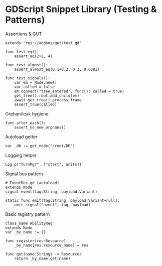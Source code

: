 # GDScript Snippet Library (Testing & Patterns)

Assertions & GUT
```gdscript
extends "res://addons/gut/test.gd"

func test_eq():
	assert_eq(2+2, 4)

func test_almost():
	assert_almost_eq(0.1+0.2, 0.3, 0.0001)

func test_signals():
	var em = Node.new()
	var called = false
	em.connect("tree_entered", func(): called = true)
	get_tree().root.add_child(em)
	await get_tree().process_frame
	assert_true(called)
```

Orphan/leak hygiene
```gdscript
func after_each():
	assert_no_new_orphans()
```

Autoload getter
```gdscript
var _db := get_node("/root/DB")
```

Logging helper
```gdscript
Log.p("TurnMgr", ["start", units])
```

Signal bus pattern
```gdscript
# EventBus.gd (autoload)
extends Node
signal event(tag:String, payload:Variant)

static func emit(tag:String, payload:Variant=null):
	emit_signal("event", tag, payload)
```

Basic registry pattern
```gdscript
class_name AbilityReg
extends Node
var _by_name := {}

func register(res:Resource):
	_by_name[res.resource_name] = res

func get(name:String) -> Resource:
	return _by_name.get(name)
```
